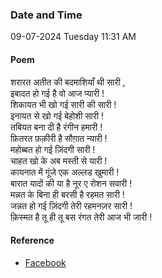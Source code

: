 ### Date and Time

09-07-2024 Tuesday 11:31 AM

#### Poem

शरारत अतीत की बदमाशियाँ थी सारी , <br />
इबादत हो गई है वो आज प्यारी ! <br />
शिकायत भी खो गई सारी की सारी ! <br />
इनायत से खो गई बेहोशी सारी ! <br />
तबियत बना दी है रंगीन हमारी ! <br />
फ़ितरत फ़क़ीरी है सौग़ात न्यारी ! <br />
महोब्बत हो गई ज़िंदगी सारी ! <br />
चाहत खो के अब मस्ती से यारी ! <br />
कायनात में गूंजे एक अल्लड खुमारी ! <br />
बारात यादों की या है नूर ए रोशन सवारी ! <br />
मन्नत के बिना ही बरसी है रहमत सारी ! <br />
जन्नत हो गई ज़िंदगी तेरी रहमनज़र सारी ! <br />
क़िस्मत है तू ही तू बस रंगत तेरी आज भी जारी !

#### Reference

* [Facebook](https://www.facebook.com/share/v/frnrutTkyT9us4oC/?mibextid=xfxF2i)

